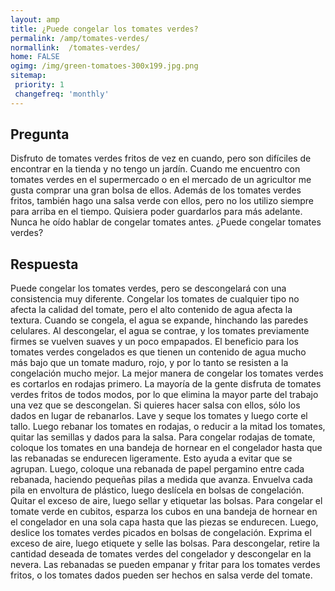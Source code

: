 ```yaml
---
layout: amp
title: ¿Puede congelar los tomates verdes?  
permalink: /amp/tomates-verdes/
normallink:  /tomates-verdes/
home: FALSE
ogimg: /img/green-tomatoes-300x199.jpg.png
sitemap:
 priority: 1
 changefreq: 'monthly'
---
```




## Pregunta

Disfruto de tomates verdes fritos de vez en cuando, pero son difíciles de encontrar en la tienda y no tengo un jardín. Cuando me encuentro con tomates verdes en el supermercado o en el mercado de un agricultor me gusta comprar una gran bolsa de ellos. Además de los tomates verdes fritos, también hago una salsa verde con ellos, pero no los utilizo siempre para arriba en el tiempo. Quisiera poder guardarlos para más adelante. Nunca he oído hablar de congelar tomates antes. ¿Puede congelar tomates verdes?


<amp-img src="https://sepuedecongelar.com/img/green-tomatoes-300x199.jpg" alt="¿Puede congelar los tomates verdes?" height="400" width="800"></amp-img>


## Respuesta

Puede congelar los tomates verdes, pero se descongelará con una consistencia muy diferente. Congelar los tomates de cualquier tipo no afecta la calidad del tomate, pero el alto contenido de agua afecta la textura. Cuando se congela, el agua se expande, hinchando las paredes celulares. Al descongelar, el agua se contrae, y los tomates previamente firmes se vuelven suaves y un poco empapados. El beneficio para los tomates verdes congelados es que tienen un contenido de agua mucho más bajo que un tomate maduro, rojo, y por lo tanto se resisten a la congelación mucho mejor.
La mejor manera de congelar los tomates verdes es cortarlos en rodajas primero. La mayoría de la gente disfruta de tomates verdes fritos de todos modos, por lo que elimina la mayor parte del trabajo una vez que se descongelan. Si quieres hacer salsa con ellos, sólo los dados en lugar de rebanarlos.
Lave y seque los tomates y luego corte el tallo. Luego rebanar los tomates en rodajas, o reducir a la mitad los tomates, quitar las semillas y dados para la salsa. Para congelar rodajas de tomate, coloque los tomates en una bandeja de hornear en el congelador hasta que las rebanadas se endurecen ligeramente. Esto ayuda a evitar que se agrupan. Luego, coloque una rebanada de papel pergamino entre cada rebanada, haciendo pequeñas pilas a medida que avanza. Envuelva cada pila en envoltura de plástico, luego deslícela en bolsas de congelación. Quitar el exceso de aire, luego sellar y etiquetar las bolsas.
Para congelar el tomate verde en cubitos, esparza los cubos en una bandeja de hornear en el congelador en una sola capa hasta que las piezas se endurecen. Luego, deslice los tomates verdes picados en bolsas de congelación. Exprima el exceso de aire, luego etiquete y selle las bolsas.
Para descongelar, retire la cantidad deseada de tomates verdes del congelador y descongelar en la nevera. Las rebanadas se pueden empanar y fritar para los tomates verdes fritos, o los tomates dados pueden ser hechos en salsa verde del tomate.